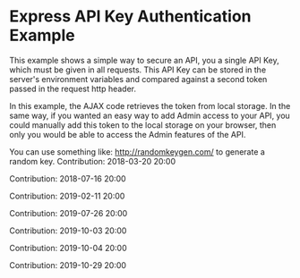 # Express API Key Authentication Example

This example shows a simple way to secure an API, you a single API Key, which must be given in all requests. This API Key can be stored in the server's environment variables and compared against a second token passed in the request http header.

In this example, the AJAX code retrieves the token from local storage. In the same way, if you wanted an easy way to add Admin access to your API, you could manually add this token to the local storage on your browser, then only you would be able to access the Admin features of the API.

You can use something like: http://randomkeygen.com/ to generate a random key.
Contribution: 2018-03-20 20:00

Contribution: 2018-07-16 20:00

Contribution: 2019-02-11 20:00

Contribution: 2019-07-26 20:00

Contribution: 2019-10-03 20:00

Contribution: 2019-10-04 20:00

Contribution: 2019-10-29 20:00

